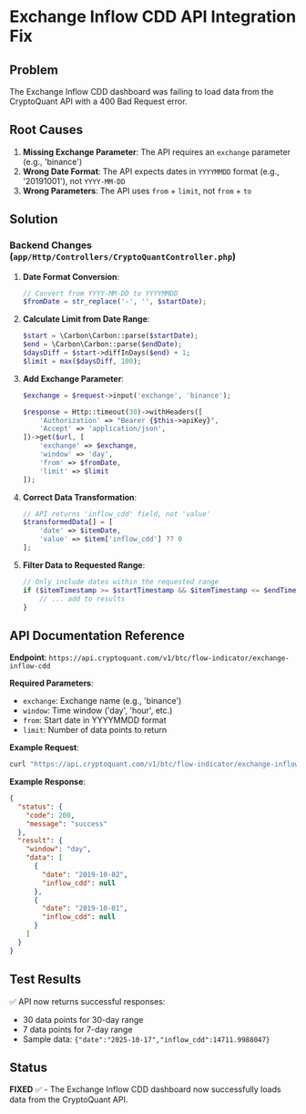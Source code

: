 # Exchange Inflow CDD API Integration Fix

## Problem
The Exchange Inflow CDD dashboard was failing to load data from the CryptoQuant API with a 400 Bad Request error.

## Root Causes
1. **Missing Exchange Parameter**: The API requires an `exchange` parameter (e.g., 'binance')
2. **Wrong Date Format**: The API expects dates in `YYYYMMDD` format (e.g., '20191001'), not `YYYY-MM-DD`
3. **Wrong Parameters**: The API uses `from` + `limit`, not `from` + `to`

## Solution

### Backend Changes (`app/Http/Controllers/CryptoQuantController.php`)

1. **Date Format Conversion**:
   ```php
   // Convert from YYYY-MM-DD to YYYYMMDD
   $fromDate = str_replace('-', '', $startDate);
   ```

2. **Calculate Limit from Date Range**:
   ```php
   $start = \Carbon\Carbon::parse($startDate);
   $end = \Carbon\Carbon::parse($endDate);
   $daysDiff = $start->diffInDays($end) + 1;
   $limit = max($daysDiff, 100);
   ```

3. **Add Exchange Parameter**:
   ```php
   $exchange = $request->input('exchange', 'binance');
   
   $response = Http::timeout(30)->withHeaders([
       'Authorization' => "Bearer {$this->apiKey}",
       'Accept' => 'application/json',
   ])->get($url, [
       'exchange' => $exchange,
       'window' => 'day',
       'from' => $fromDate,
       'limit' => $limit
   ]);
   ```

4. **Correct Data Transformation**:
   ```php
   // API returns 'inflow_cdd' field, not 'value'
   $transformedData[] = [
       'date' => $itemDate,
       'value' => $item['inflow_cdd'] ?? 0
   ];
   ```

5. **Filter Data to Requested Range**:
   ```php
   // Only include dates within the requested range
   if ($itemTimestamp >= $startTimestamp && $itemTimestamp <= $endTimestamp) {
       // ... add to results
   }
   ```

## API Documentation Reference

**Endpoint**: `https://api.cryptoquant.com/v1/btc/flow-indicator/exchange-inflow-cdd`

**Required Parameters**:
- `exchange`: Exchange name (e.g., 'binance')
- `window`: Time window ('day', 'hour', etc.)
- `from`: Start date in YYYYMMDD format
- `limit`: Number of data points to return

**Example Request**:
```bash
curl "https://api.cryptoquant.com/v1/btc/flow-indicator/exchange-inflow-cdd?exchange=binance&window=day&from=20191001&limit=2"
```

**Example Response**:
```json
{
  "status": {
    "code": 200,
    "message": "success"
  },
  "result": {
    "window": "day",
    "data": [
      {
        "date": "2019-10-02",
        "inflow_cdd": null
      },
      {
        "date": "2019-10-01",
        "inflow_cdd": null
      }
    ]
  }
}
```

## Test Results

✅ API now returns successful responses:
- 30 data points for 30-day range
- 7 data points for 7-day range
- Sample data: `{"date":"2025-10-17","inflow_cdd":14711.9988047}`

## Status
**FIXED** ✅ - The Exchange Inflow CDD dashboard now successfully loads data from the CryptoQuant API.
